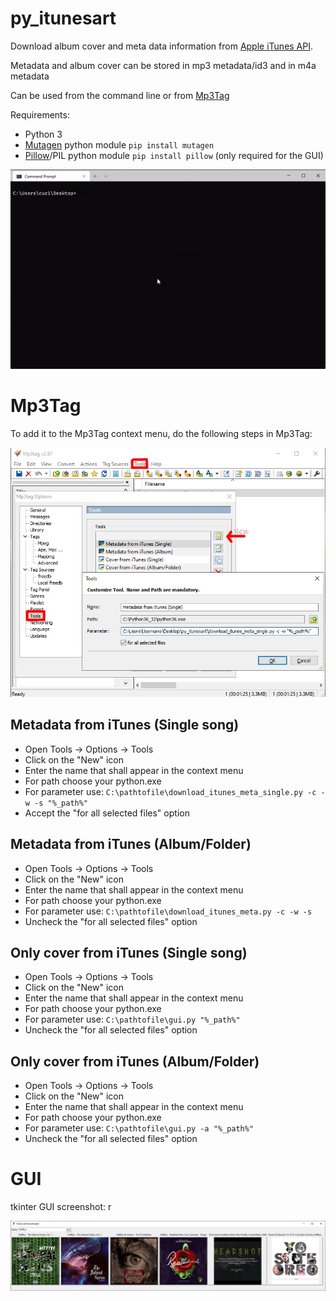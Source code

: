 # py_itunesart
Download album cover and meta data information from [Apple iTunes API](https://affiliate.itunes.apple.com/resources/documentation/itunes-store-web-service-search-api/).

Metadata and album cover can be stored in mp3 metadata/id3 and in m4a metadata

Can be used from the command line or from [Mp3Tag](http://www.mp3tag.de)

Requirements:
 * Python 3
 * [Mutagen](https://bitbucket.org/lazka/mutagen) python module `pip install mutagen`
 * [Pillow](https://pypi.org/project/Pillow/)/PIL python module `pip install pillow` (only required for the GUI) 

![Animated screenshot of terminal](screenshots/screencapture_itunes_meta.gif)

# Mp3Tag

To add it to the Mp3Tag context menu, do the following steps in Mp3Tag:

![Mp3Tag instructions](screenshots/mp3tag.jpg)

## Metadata from iTunes (Single song)
 * Open Tools -> Options -> Tools
 * Click on the "New" icon
 * Enter the name that shall appear in the context menu
 * For path choose your python.exe
 * For parameter use: `C:\pathtofile\download_itunes_meta_single.py -c -w -s "%_path%"`
 * Accept the "for all selected files" option

## Metadata from iTunes (Album/Folder)
 * Open Tools -> Options -> Tools
 * Click on the "New" icon
 * Enter the name that shall appear in the context menu
 * For path choose your python.exe
 * For parameter use: `C:\pathtofile\download_itunes_meta.py -c -w -s`
 * Uncheck the "for all selected files" option

## Only cover from iTunes (Single song)
 * Open Tools -> Options -> Tools
 * Click on the "New" icon
 * Enter the name that shall appear in the context menu
 * For path choose your python.exe
 * For parameter use: `C:\pathtofile\gui.py "%_path%"`
 * Uncheck the "for all selected files" option

## Only cover from iTunes (Album/Folder)
 * Open Tools -> Options -> Tools
 * Click on the "New" icon
 * Enter the name that shall appear in the context menu
 * For path choose your python.exe
 * For parameter use: `C:\pathtofile\gui.py -a "%_path%"`
 * Uncheck the "for all selected files" option


# GUI
tkinter GUI screenshot:
r

![Artwork GUI](screenshots/gui.jpg)
